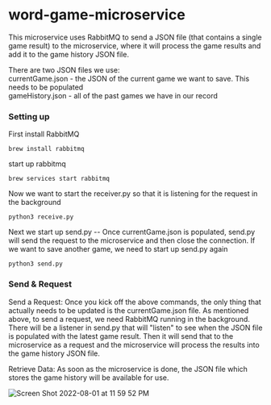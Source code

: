 # word-game-microservice

This microservice uses RabbitMQ to send a JSON file (that contains a single game result) to the microservice, where it will process the game results and add it to the game history JSON file.

There are two JSON files we use: 
<br>currentGame.json - the JSON of the current game we want to save. This needs to be populated
<br>gameHistory.json - all of the past games we have in our record

### Setting up
First install RabbitMQ
```
brew install rabbitmq
```

start up rabbitmq
```
brew services start rabbitmq
```

Now we want to start the receiver.py so that it is listening for the request in the background
```
python3 receive.py
```

Next we start up send.py -- Once currentGame.json is populated, send.py will send the request to the microservice and then close the connection. If we want to save another game, we need to start up send.py again
```
python3 send.py
```

### Send & Request
Send a Request:
Once you kick off the above commands, the only thing that actually needs to be updated is the currentGame.json file.
As mentioned above, to send a request, we need RabbitMQ running in the background. There will be a listener in send.py that will "listen" to see when the JSON file is populated with the latest game result. Then it will send that to the microservice as a request and the microservice will process the results into the game history JSON file.

Retrieve Data:
As soon as the microservice is done, the JSON file which stores the game history will be available for use.

![Screen Shot 2022-08-01 at 11 59 52 PM](https://user-images.githubusercontent.com/8078682/182203387-0222336b-6569-4412-b606-04b72dc2cff0.png)
